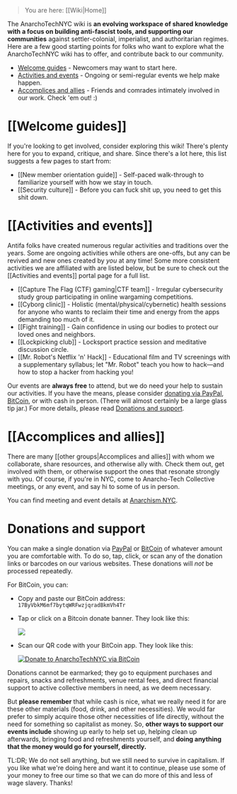 > You are here: [[Wiki|Home]]

The AnarchoTechNYC wiki is **an evolving workspace of shared knowledge with a focus on building anti-fascist tools, and supporting our communities** against settler-colonial, imperialist, and authoritarian regimes. Here are a few good starting points for folks who want to explore what the AnarchoTechNYC wiki has to offer, and contribute back to our community.

* [Welcome guides](#welcome-guides) - Newcomers may want to start here.
* [Activities and events](#activities-and-events) - Ongoing or semi-regular events we help make happen.
* [Accomplices and allies](#accomplices-and-allies) - Friends and comrades intimately involved in our work. Check 'em out! :)

# [[Welcome guides]]

If you're looking to get involved, consider exploring this wiki! There's plenty here for you to expand, critique, and share. Since there's a lot here, this list suggests a few pages to start from:

* [[New member orientation guide]] - Self-paced walk-through to familiarize yourself with how we stay in touch.
* [[Security culture]] - Before you can fuck shit up, you need to get this shit down.

# [[Activities and events]]

Antifa folks have created numerous regular activities and traditions over the years. Some are ongoing activities while others are one-offs, but any can be revived and new ones created by *you* at any time! Some more consistent activities we are affiliated with are listed below, but be sure to check out the [[Activities and events]] portal page for a full list.

* [[Capture The Flag (CTF) gaming|CTF team]] - Irregular cybersecurity study group participating in online wargaming competitions.
* [[Cyborg clinic]] - Holistic (mental/physical/cybernetic) health sessions for anyone who wants to reclaim their time and energy from the apps demanding too much of it.
* [[Fight training]] - Gain confidence in using our bodies to protect our loved ones and neighbors.
* [[Lockpicking club]] - Locksport practice session and meditative discussion circle.
* [[Mr. Robot's Netflix 'n' Hack]] - Educational film and TV screenings with a supplementary syllabus; let "Mr. Robot" teach you how to hack—and how to stop a hacker from hacking you!

Our events are **always free** to attend, but we do need your help to sustain our activities. If you have the means, please consider [donating via PayPal](https://www.paypal.me/AnarchoTechNYC), [BitCoin](bitcoin:17ByVbkM6mf7bytqWRFwzjqradBkmVh4Tr?label=AnarchoTechNYC), or with cash in person. (There will almost certainly be a large glass tip jar.) For more details, please read [Donations and support](#donations-and-support).

# [[Accomplices and allies]]

There are many [[other groups|Accomplices and allies]] with whom we collaborate, share resources, and otherwise ally with. Check them out, get involved with them, or otherwise support the ones that resonate strongly with you. Of course, if you're in NYC, come to Anarcho-Tech Collective meetings, or any event, and say hi to some of us in person.

You can find meeting and event details at [Anarchism.NYC](http://Anarchism.NYC/).

# Donations and support

You can make a single donation via [PayPal](https://www.paypal.me/AnarchoTechNYC/25) or [BitCoin](https://blockchain.info/qr?data=bitcoin:17ByVbkM6mf7bytqWRFwzjqradBkmVh4Tr?label=AnarchoTechNYC&size=200) of whatever amount you are comfortable with. To do so, tap, click, or scan any of the donation links or barcodes on our various websites. These donations will *not* be processed repeatedly.

For BitCoin, you can:

* Copy and paste our BitCoin address: `17ByVbkM6mf7bytqWRFwzjqradBkmVh4Tr`

* Tap or click on a Bitcoin donate banner. They look like this:

  [![](https://web.archive.org/web/20170613192427/https://i.imgur.com/rIKnhal.png)](bitcoin:17ByVbkM6mf7bytqWRFwzjqradBkmVh4Tr?label=AnarchoTechNYC)

* Scan our QR code with your BitCoin app. They look like this:

  [![Donate to AnarchoTechNYC via BitCoin](https://blockchain.info/qr?data=bitcoin:17ByVbkM6mf7bytqWRFwzjqradBkmVh4Tr?label=AnarchoTechNYC&size=200)](bitcoin:17ByVbkM6mf7bytqWRFwzjqradBkmVh4Tr?label=AnarchoTechNYC)

Donations cannot be earmarked; they go to equipment purchases and repairs, snacks and refreshments, venue rental fees, and direct financial support to active collective members in need, as we deem necessary.

But **please remember** that while cash is nice, what we really need it for are these other materials (food, drink, and other necessities). We would far prefer to simply acquire those other necessities of life directly, without the need for something so capitalist as money. So, **other ways to support our events include** showing up early to help set up, helping clean up afterwards, bringing food and refreshments yourself, and **doing anything that the money would go for yourself, directly.**

TL:DR; We do not sell anything, but we still need to survive in capitalism. If you like what we're doing here and want it to continue, please use some of your money to free our time so that we can do more of this and less of wage slavery. Thanks!
